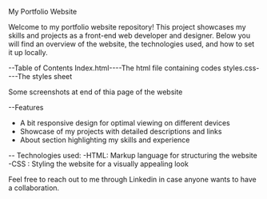 My Portfolio Website

Welcome to my portfolio website repository! This project showcases my skills and projects as a front-end web developer and designer. Below you will find an overview of the website, the technologies used, and how to set it up locally.

--Table of Contents
Index.html----The html file containing codes
styles.css----The styles sheet

Some screenshots at end of thia page of the website


--Features
- A bit responsive design for optimal viewing on different devices
- Showcase of my projects with detailed descriptions and links
- About section highlighting my skills and experience


-- Technologies used:
-HTML: Markup language for structuring the website
-CSS : Styling the website for a visually appealing look

Feel free to reach out to me through Linkedin in case anyone wants to have a collaboration.
